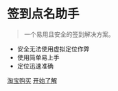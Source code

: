 # 签到点名助手

> 一个易用且安全的签到解决方案。

* 安全无法使用虚拟定位作弊
* 使用简单易上手
* 定位迅速准确

[淘宝购买](https://item.taobao.com/item.htm?spm=a1z38n.10677092.0.0.a8631debwjrvPI&id=578093795088)
[开始了解](#小程序码)
